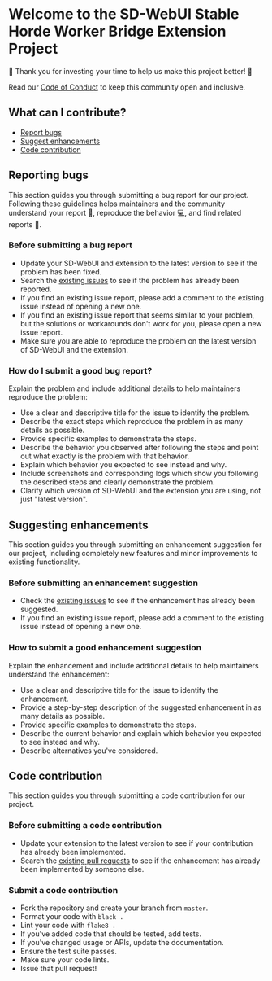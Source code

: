 # Welcome to the SD-WebUI Stable Horde Worker Bridge Extension Project

:tada: Thank you for investing your time to help us make this project better! :tada:

Read our [Code of Conduct](https://github.com/sdwebui-w-horde/.github/blob/master/CODE_OF_CONDUCT.md) to keep this community open and inclusive.

## What can I contribute?

- [Report bugs](#reporting-bugs)
- [Suggest enhancements](#suggesting-enhancements)
- [Code contribution](#code-contribution)

## Reporting bugs

This section guides you through submitting a bug report for our project.
Following these guidelines helps maintainers and the community understand your report :pencil:, reproduce the behavior :computer:, and find related reports :mag_right:.

### Before submitting a bug report

- Update your SD-WebUI and extension to the latest version to see if the problem has been fixed.
- Search the [existing issues](https://github.com/sdwebui-w-horde/sd-webui-stable-horde-worker/issues) to see if the problem has already been reported.
- If you find an existing issue report, please add a comment to the existing issue instead of opening a new one.
- If you find an existing issue report that seems similar to your problem, but the solutions or workarounds don't work for you, please open a new issue report.
- Make sure you are able to reproduce the problem on the latest version of SD-WebUI and the extension.

### How do I submit a good bug report?

Explain the problem and include additional details to help maintainers reproduce the problem:

- Use a clear and descriptive title for the issue to identify the problem.
- Describe the exact steps which reproduce the problem in as many details as possible.
- Provide specific examples to demonstrate the steps.
- Describe the behavior you observed after following the steps and point out what exactly is the problem with that behavior.
- Explain which behavior you expected to see instead and why.
- Include screenshots and corresponding logs which show you following the described steps and clearly demonstrate the problem.
- Clarify which version of SD-WebUI and the extension you are using, not just "latest version".

## Suggesting enhancements

This section guides you through submitting an enhancement suggestion for our project, including completely new features and minor improvements to existing functionality.

### Before submitting an enhancement suggestion

- Check the [existing issues](https://github.com/sdwebui-w-horde/sd-webui-stable-horde-worker/issues) to see if the enhancement has already been suggested.
- If you find an existing issue report, please add a comment to the existing issue instead of opening a new one.

### How to submit a good enhancement suggestion

Explain the enhancement and include additional details to help maintainers understand the enhancement:

- Use a clear and descriptive title for the issue to identify the enhancement.
- Provide a step-by-step description of the suggested enhancement in as many details as possible.
- Provide specific examples to demonstrate the steps.
- Describe the current behavior and explain which behavior you expected to see instead and why.
- Describe alternatives you've considered.

## Code contribution

This section guides you through submitting a code contribution for our project.

### Before submitting a code contribution

- Update your extension to the latest version to see if your contribution has already been implemented.
- Search the [existing pull requests](https://github.com/sdwebui-w-horde/sd-webui-stable-horde-worker/pulls) to see if the enhancement has already been implemented by someone else.

### Submit a code contribution

- Fork the repository and create your branch from `master`.
- Format your code with `black .`
- Lint your code with `flake8 .`
- If you've added code that should be tested, add tests.
- If you've changed usage or APIs, update the documentation.
- Ensure the test suite passes.
- Make sure your code lints.
- Issue that pull request!
